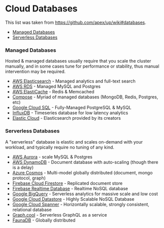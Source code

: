 # Cloud Databases

This list was taken from https://github.com/apex/up/wiki#databases.

 - [Managed Databases](#managed-databases)
 - [Serverless Databases](#serverless-databases)

### Managed Databases

Hosted & managed databases usually require that you scale the cluster manually, and in some cases tune for performance or stability, thus manual intervention may be required.

- [AWS Elasticsearch](https://aws.amazon.com/elasticsearch-service/) - Managed analytics and full-text search
- [AWS RDS](https://aws.amazon.com/rds/) - Managed MySQL and Postgres
- [AWS ElastiCache](https://aws.amazon.com/elasticache/) - Redis & Memcached
- [Compose](https://www.compose.com/) - Myriad of managed databases (MongoDB, Redis, Postgres, etc)
- [Google Cloud SQL](https://cloud.google.com/sql/) - Fully-Managed PostgreSQL & MySQL
- [InfluxDB](https://www.influxdata.com/) - Timeseries database for low latency analytics
- [Elastic Cloud](https://www.elastic.co/cloud) - Elasticsearch provided by its creators

### Serverless Databases

A "serverless" database is elastic and scales on-demand with your workload, and typically require no tuning of any kind.

- [AWS Aurora](https://aws.amazon.com/rds/aurora/) - scale MySQL & Postgres
- [AWS DynamoDB](https://aws.amazon.com/dynamodb/) - Document database with auto-scaling (though there is a delay)
- [Azure Cosmos](https://azure.microsoft.com/en-ca/services/cosmos-db/) - Multi-model globally distributed  (document, mongo protocol, graph)
- [Firebase Cloud Firestore](https://firebase.googleblog.com/2017/10/introducing-cloud-firestore.html) - Replicated document store
- [Firebase Realtime Database](https://firebase.google.com/products/database/) - Realtime NoSQL database
- [Google BigQuery](https://cloud.google.com/bigquery) - Serverless analytics for massive scale and low cost
- [Google Cloud Datastore](https://cloud.google.com/datastore/) - Highly Scalable NoSQL Database
- [Google Cloud Spanner](https://cloud.google.com/spanner/) - Horizontally scalable, strongly consistent, relational database
- [Graph.cool](https://www.graph.cool/) - Serverless GraphQL as a service
- [FaunaDB](https://fauna.com/) - Globally distributed
